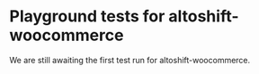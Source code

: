 # Playground tests for altoshift-woocommerce
We are still awaiting the first test run for altoshift-woocommerce.
